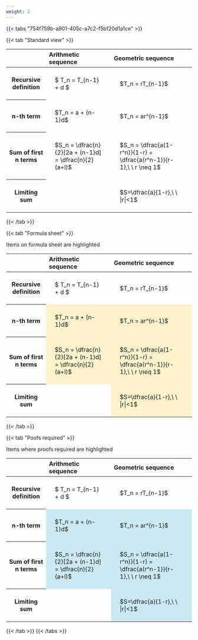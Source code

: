 ```yaml
---
weight: 2
---
```


{{< tabs "754f759b-a901-405c-a7c2-f5bf20d1a1ce" >}}

{{< tab "Standard view" >}}

<style type="text/css">
#T_5a14a th.col_heading {
  text-align: left;
  font-size: 1em;
}
#T_5a14a td {
  text-align: left;
  font-size: 1em;
  padding: 1.5em;
}
</style>
<table id="T_5a14a">
  <thead>
    <tr>
      <th class="blank level0" >&nbsp;</th>
      <th id="T_5a14a_level0_col0" class="col_heading level0 col0" >Arithmetic sequence</th>
      <th id="T_5a14a_level0_col1" class="col_heading level0 col1" >Geometric sequence</th>
    </tr>
  </thead>
  <tbody>
    <tr>
      <th id="T_5a14a_level0_row0" class="row_heading level0 row0" >Recursive definition</th>
      <td id="T_5a14a_row0_col0" class="data row0 col0" >$ T_n = T_{n-1} + d $</td>
      <td id="T_5a14a_row0_col1" class="data row0 col1" >$T_n = rT_{n-1}$</td>
    </tr>
    <tr>
      <th id="T_5a14a_level0_row1" class="row_heading level0 row1" >n-th term</th>
      <td id="T_5a14a_row1_col0" class="data row1 col0" >$T_n = a + (n-1)d$</td>
      <td id="T_5a14a_row1_col1" class="data row1 col1" >$T_n = ar^{n-1}$</td>
    </tr>
    <tr>
      <th id="T_5a14a_level0_row2" class="row_heading level0 row2" >Sum of first n terms</th>
      <td id="T_5a14a_row2_col0" class="data row2 col0" >$S_n = \dfrac{n}{2}[2a + (n-1)d] = \dfrac{n}{2}(a+l)$</td>
      <td id="T_5a14a_row2_col1" class="data row2 col1" >$S_n = \dfrac{a(1-r^n)}{1-r} = \dfrac{a(r^n-1)}{r-1},\ \  r \neq 1$</td>
    </tr>
    <tr>
      <th id="T_5a14a_level0_row3" class="row_heading level0 row3" >Limiting sum</th>
      <td id="T_5a14a_row3_col0" class="data row3 col0" ></td>
      <td id="T_5a14a_row3_col1" class="data row3 col1" >$S=\dfrac{a}{1-r},\ \ |r|<1$</td>
    </tr>
  </tbody>
</table>
{{< /tab >}}

{{< tab "Formula sheet" >}}

Items on formula sheet are highlighted 
<br>
<style type="text/css">
#T_d2382 th.col_heading {
  text-align: left;
  font-size: 1em;
}
#T_d2382 td {
  text-align: left;
  font-size: 1em;
  padding: 1.5em;
}
#T_d2382_row0_col0, #T_d2382_row0_col1, #T_d2382_row3_col0 {
  background-color: rgba(0,0,0,0);
}
#T_d2382_row1_col0, #T_d2382_row1_col1, #T_d2382_row2_col0, #T_d2382_row2_col1, #T_d2382_row3_col1 {
  background-color: rgba(255,194,10, 0.2);
}
</style>
<table id="T_d2382">
  <thead>
    <tr>
      <th class="blank level0" >&nbsp;</th>
      <th id="T_d2382_level0_col0" class="col_heading level0 col0" >Arithmetic sequence</th>
      <th id="T_d2382_level0_col1" class="col_heading level0 col1" >Geometric sequence</th>
    </tr>
  </thead>
  <tbody>
    <tr>
      <th id="T_d2382_level0_row0" class="row_heading level0 row0" >Recursive definition</th>
      <td id="T_d2382_row0_col0" class="data row0 col0" >$ T_n = T_{n-1} + d $</td>
      <td id="T_d2382_row0_col1" class="data row0 col1" >$T_n = rT_{n-1}$</td>
    </tr>
    <tr>
      <th id="T_d2382_level0_row1" class="row_heading level0 row1" >n-th term</th>
      <td id="T_d2382_row1_col0" class="data row1 col0" >$T_n = a + (n-1)d$</td>
      <td id="T_d2382_row1_col1" class="data row1 col1" >$T_n = ar^{n-1}$</td>
    </tr>
    <tr>
      <th id="T_d2382_level0_row2" class="row_heading level0 row2" >Sum of first n terms</th>
      <td id="T_d2382_row2_col0" class="data row2 col0" >$S_n = \dfrac{n}{2}[2a + (n-1)d] = \dfrac{n}{2}(a+l)$</td>
      <td id="T_d2382_row2_col1" class="data row2 col1" >$S_n = \dfrac{a(1-r^n)}{1-r} = \dfrac{a(r^n-1)}{r-1},\ \  r \neq 1$</td>
    </tr>
    <tr>
      <th id="T_d2382_level0_row3" class="row_heading level0 row3" >Limiting sum</th>
      <td id="T_d2382_row3_col0" class="data row3 col0" ></td>
      <td id="T_d2382_row3_col1" class="data row3 col1" >$S=\dfrac{a}{1-r},\ \ |r|<1$</td>
    </tr>
  </tbody>
</table>
{{< /tab >}}

{{< tab "Poofs required" >}}

Items where proofs required are highlighted 
<br>
<style type="text/css">
#T_f288c th.col_heading {
  text-align: left;
  font-size: 1em;
}
#T_f288c td {
  text-align: left;
  font-size: 1em;
  padding: 1.5em;
}
#T_f288c_row0_col0, #T_f288c_row0_col1, #T_f288c_row3_col0 {
  background-color: rgba(0,0,0,0);
}
#T_f288c_row1_col0, #T_f288c_row1_col1, #T_f288c_row2_col0, #T_f288c_row2_col1, #T_f288c_row3_col1 {
  background-color: rgba(0,150,200, 0.2);
}
</style>
<table id="T_f288c">
  <thead>
    <tr>
      <th class="blank level0" >&nbsp;</th>
      <th id="T_f288c_level0_col0" class="col_heading level0 col0" >Arithmetic sequence</th>
      <th id="T_f288c_level0_col1" class="col_heading level0 col1" >Geometric sequence</th>
    </tr>
  </thead>
  <tbody>
    <tr>
      <th id="T_f288c_level0_row0" class="row_heading level0 row0" >Recursive definition</th>
      <td id="T_f288c_row0_col0" class="data row0 col0" >$ T_n = T_{n-1} + d $</td>
      <td id="T_f288c_row0_col1" class="data row0 col1" >$T_n = rT_{n-1}$</td>
    </tr>
    <tr>
      <th id="T_f288c_level0_row1" class="row_heading level0 row1" >n-th term</th>
      <td id="T_f288c_row1_col0" class="data row1 col0" >$T_n = a + (n-1)d$</td>
      <td id="T_f288c_row1_col1" class="data row1 col1" >$T_n = ar^{n-1}$</td>
    </tr>
    <tr>
      <th id="T_f288c_level0_row2" class="row_heading level0 row2" >Sum of first n terms</th>
      <td id="T_f288c_row2_col0" class="data row2 col0" >$S_n = \dfrac{n}{2}[2a + (n-1)d] = \dfrac{n}{2}(a+l)$</td>
      <td id="T_f288c_row2_col1" class="data row2 col1" >$S_n = \dfrac{a(1-r^n)}{1-r} = \dfrac{a(r^n-1)}{r-1},\ \  r \neq 1$</td>
    </tr>
    <tr>
      <th id="T_f288c_level0_row3" class="row_heading level0 row3" >Limiting sum</th>
      <td id="T_f288c_row3_col0" class="data row3 col0" ></td>
      <td id="T_f288c_row3_col1" class="data row3 col1" >$S=\dfrac{a}{1-r},\ \ |r|<1$</td>
    </tr>
  </tbody>
</table>
{{< /tab >}}
{{< /tabs >}}